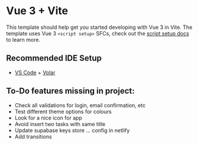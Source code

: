 # Vue 3 + Vite

This template should help get you started developing with Vue 3 in Vite. The template uses Vue 3 `<script setup>` SFCs, check out the [script setup docs](https://v3.vuejs.org/api/sfc-script-setup.html#sfc-script-setup) to learn more.

## Recommended IDE Setup

- [VS Code](https://code.visualstudio.com/) + [Volar](https://marketplace.visualstudio.com/items?itemName=Vue.volar)

## To-Do features missing in project:

- Check all validations for login, email confirmation, etc
- Test different theme options for colours
- Look for a nice icon for app
- Avoid insert two tasks with same title
- Update supabase keys store ... config in netlify
- Add transitions
